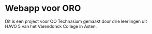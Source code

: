 <h1>Webapp voor ORO</h1>
<p>Dit is een project voor OO Technasium gemaakt door drie leerlingen uit HAVO 5 van het Varendonck College in Asten.</p>

